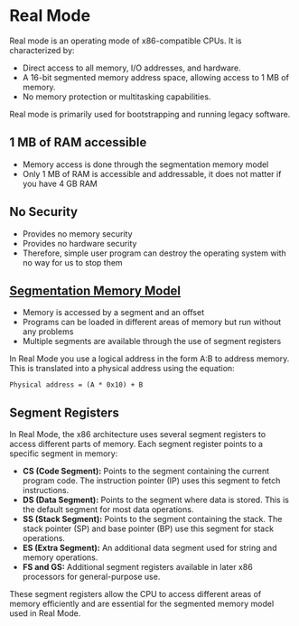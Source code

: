 # Real Mode

Real mode is an operating mode of x86-compatible CPUs. It is characterized by:

- Direct access to all memory, I/O addresses, and hardware.
- A 16-bit segmented memory address space, allowing access to 1 MB of memory.
- No memory protection or multitasking capabilities.

Real mode is primarily used for bootstrapping and running legacy software.

## 1 MB of RAM accessible

- Memory access is done through the segmentation memory model
- Only 1 MB of RAM is accessible and addressable, it does not matter if you have 4 GB RAM

## No Security

- Provides no memory security
- Provides no hardware security
- Therefore, simple user program can destroy the operating system with no way for us to stop them

## [Segmentation Memory Model](https://wiki.osdev.org/Segmentation)

- Memory is accessed by a segment and an offset
- Programs can be loaded in different areas of memory but run without any problems
- Multiple segments are available through the use of segment registers

In Real Mode you use a logical address in the form A:B to address memory. This is translated into a physical address using the equation:

```
Physical address = (A * 0x10) + B
```

## Segment Registers

In Real Mode, the x86 architecture uses several segment registers to access different parts of memory. Each segment register points to a specific segment in memory:

- **CS (Code Segment):** Points to the segment containing the current program code. The instruction pointer (IP) uses this segment to fetch instructions.
- **DS (Data Segment):** Points to the segment where data is stored. This is the default segment for most data operations.
- **SS (Stack Segment):** Points to the segment containing the stack. The stack pointer (SP) and base pointer (BP) use this segment for stack operations.
- **ES (Extra Segment):** An additional data segment used for string and memory operations.
- **FS and GS:** Additional segment registers available in later x86 processors for general-purpose use.

These segment registers allow the CPU to access different areas of memory efficiently and are essential for the segmented memory model used in Real Mode.